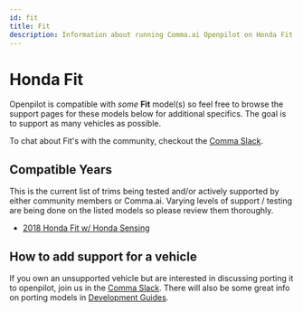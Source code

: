 ```yaml
---
id: fit
title: Fit
description: Information about running Comma.ai Openpilot on Honda Fit vehicles.
---
```

# Honda Fit

Openpilot is compatible with *some* **Fit** model(s) so feel free to browse the support pages for these models below for additional specifics.
The goal is to support as many vehicles as possible.

To chat about Fit's with the community, checkout  the [Comma Slack](https://slack.comma.ai).

## Compatible Years

This is the current list of trims being tested and/or actively supported by either community members or Comma.ai.
Varying levels of support / testing are being done on the listed models so please review them thoroughly.

* [2018 Honda Fit w/ Honda Sensing](/vehicles/honda/fit/2018-honda-fit.html)

## How to add support for a vehicle

If you own an unsupported vehicle but are interested in discussing porting it to openpilot, join us in the [Comma Slack](https://slack.comma.ai).
There will also be some great info on porting models in [Development Guides](../../development/guides/).

